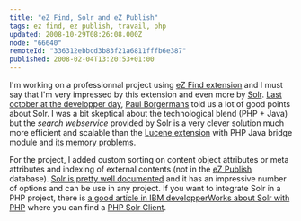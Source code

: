 ```yaml
---
title: "eZ Find, Solr and eZ Publish"
tags: ez find, ez publish, travail, php
updated: 2008-10-29T08:26:08.000Z
node: "66640"
remoteId: "336312ebbcd3b83f21a6811fffb6e387"
published: 2008-02-04T13:20:53+01:00
---
```


I'm working on a professionnal project using [eZ Find extension](http://ez.no/ezfind) and I must say that I'm very impressed by this extension and even more by [Solr](http://lucene.apache.org/solr/). [Last october at the developper day](/post/ez-publish-developer-day-a-paris-le-31-10-2007), [Paul Borgermans](http://walhalla.wordpress.com/) told us a lot of good points about Solr. I was a bit skeptical about the technological blend (PHP + Java) but the *search webservice* provided by Solr is a very clever solution much more efficient and scalable than the [Lucene extension](http://ez.no/developer/contribs/applications/lucene_java_search_plugin) with PHP Java bridge module and [its memory problems](http://ez.no/developer/contribs/applications/lucene_java_search_plugin#msg114857).


For the project, I added custom sorting on content object attributes or meta attributes and indexing of external contents (not in the [eZ Publish](/tag/ez-publish) database). [Solr is pretty well documented](http://wiki.apache.org/solr/) and it has an impressive number of options and can be use in any project. If you want to integrate Solr in a PHP project, there is [a good article in IBM developperWorks about Solr with PHP](http://www.ibm.com/developerworks/library/os-php-apachesolr/index.html?ca=drs-&amp;ca=dkw-php) where you can find a [PHP Solr Client](https://issues.apache.org/jira/browse/SOLR-341).

